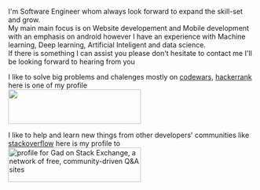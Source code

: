 I'm Software Engineer whom always look forward to expand the skill-set and grow.<br>
My main main focus is on Website developement and Mobile development with an emphasis on android however I have an experience with Machine learning, Deep learning, Artificial Inteligent and data science.<br>
If there is something I can assist you please don't hesitate to contact me I'll be looking forward to hearing from you

I like to solve big problems and chalenges mostly on [codewars](https://www.codewars.com/users/Umutambyi%20Gad), [hackerrank](https://www.hackerrank.com/_Gad_)
here is one of my profile
<br>
<a href="https://www.codewars.com/users/Umutambyi%20Gad" title="profile of Umutambyi Gad on codewars">
 	<img src="https://www.codewars.com/users/Umutambyi%20Gad/badges/large" width="270" height="70">
</a>


I like to help and learn new things from other developers' communities like
[stackoverflow](https://www.stackoverflow.com/users/18576302) here is my profile to
<br>
<a href="https://stackexchange.com/users/18576302">
   <img src="https://stackexchange.com/users/flair/18576302.png" width="270" height="70" alt="profile for Gad on Stack Exchange, a network of free, community-driven Q&amp;A sites" title="profile of Umutambyi Gad on Stack Overflow"></a>

<!--
**umutambyi-gad/umutambyi-gad** is a ✨ _special_ ✨ repository because its `README.md` (this file) appears on your GitHub profile..
Here are some ideas to get you started:

- 🔭 I’m currently working on ...
- 🌱 I’m currently learning ...
- 👯 I’m looking to collaborate on ...
- 🤔 I’m looking for help with ...
- 💬 Ask me about ...
- 📫 How to reach me: ...
- 😄 Pronouns: ...
- ⚡ Fun fact: ...
-->
